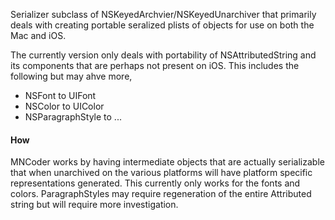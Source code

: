 Serializer subclass of NSKeyedArchvier/NSKeyedUnarchiver that primarily deals with creating portable seralized plists of objects for use on both the Mac and iOS.

The currently version only deals with portability of NSAttributedString and its components that are perhaps not present on iOS. This includes the following but may ahve more,

- NSFont to UIFont
- NSColor to UIColor
- NSParagraphStyle to ...

#### How
MNCoder works by having intermediate objects that are actually serializable that when unarchived on the various platforms will have platform specific representations generated. This currently only works for the fonts and colors. ParagraphStyles may require regeneration of the entire Attributed string but will require more investigation.
